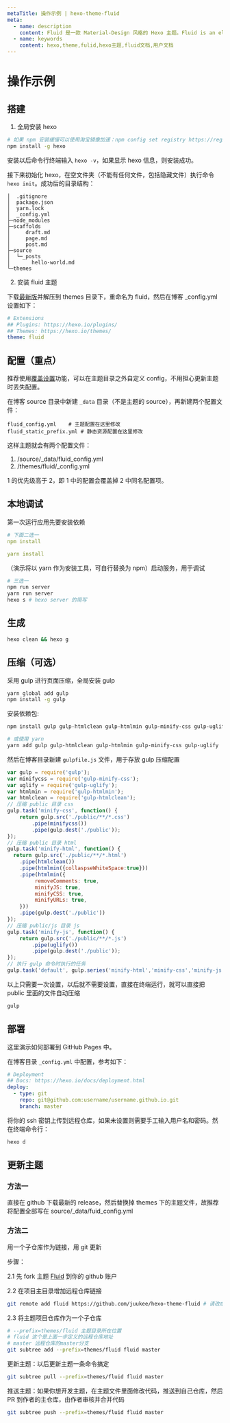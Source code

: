 ```yaml
---
metaTitle: 操作示例 | hexo-theme-fluid
meta:
  - name: description
    content: Fluid 是一款 Material-Design 风格的 Hexo 主题。Fluid is an elegant Material-Design theme for Hexo. https://github.com/fluid-dev/hexo-theme-fluid
  - name: keywords
    content: hexo,theme,fulid,hexo主题,fluid文档,用户文档
---
```


# 操作示例

## 搭建

1. 全局安装 hexo

```bash
# 如果 npm 安装缓慢可以使用淘宝镜像加速：npm config set registry https://registry.npm.taobao.org
npm install -g hexo
```

安装以后命令行终端输入 `hexo -v`，如果显示 hexo 信息，则安装成功。

接下来初始化 hexo，在空文件夹（不能有任何文件，包括隐藏文件）执行命令 `hexo init`。成功后的目录结构：

```text
│  .gitignore
│  package.json
│  yarn.lock
│  _config.yml
├─node_modules
├─scaffolds
│     draft.md
│     page.md
│     post.md
├─source
│  └─_posts
│       hello-world.md
└─themes
```

2. 安装 fluid 主题

下载[最新版](https://github.com/fluid-dev/hexo-theme-fluid/releases)并解压到 themes 目录下，重命名为 fluid，然后在博客 _config.yml 设置如下：

```yml
# Extensions
## Plugins: https://hexo.io/plugins/
## Themes: https://hexo.io/themes/
theme: fluid
```

## 配置（重点）

推荐使用[覆盖设置](https://fluid-dev.github.io/hexo-fluid-docs/guide/#%E8%A6%86%E7%9B%96%E9%85%8D%E7%BD%AE)功能，可以在主题目录之外自定义 config，不用担心更新主题时丢失配置。

在博客 source 目录中新建 `_data` 目录（不是主题的 source），再新建两个配置文件：

```
fluid_config.yml    # 主题配置在这里修改
fluid_static_prefix.yml # 静态资源配置在这里修改
```

这样主题就会有两个配置文件：

1. /source/_data/fluid_config.yml
2. /themes/fluid/_config.yml

1 的优先级高于 2，即 1 中的配置会覆盖掉 2 中同名配置项。

## 本地调试

第一次运行应用先要安装依赖

```yml
# 下面二选一
npm install

yarn install
```

（演示将以 yarn 作为安装工具，可自行替换为 npm）启动服务，用于调试

```bash
# 三选一
npm run server
yarn run server
hexo s # hexo server 的简写
```

## 生成

```bash
hexo clean && hexo g
```

## 压缩（可选）

采用 gulp 进行页面压缩，全局安装 gulp

```bash
yarn global add gulp
npm install -g gulp
```

安装依赖包:

```bash
npm install gulp gulp-htmlclean gulp-htmlmin gulp-minify-css gulp-uglify --save

# 或使用 yarn
yarn add gulp gulp-htmlclean gulp-htmlmin gulp-minify-css gulp-uglify
```

然后在博客目录新建 `gulpfile.js` 文件，用于存放 gulp 压缩配置

```js
var gulp = require('gulp');
var minifycss = require('gulp-minify-css');
var uglify = require('gulp-uglify');
var htmlmin = require('gulp-htmlmin');
var htmlclean = require('gulp-htmlclean');
// 压缩 public 目录 css
gulp.task('minify-css', function() {
    return gulp.src('./public/**/*.css')
        .pipe(minifycss())
        .pipe(gulp.dest('./public'));
});
// 压缩 public 目录 html
gulp.task('minify-html', function() {
  return gulp.src('./public/**/*.html')
    .pipe(htmlclean())
    .pipe(htmlmin({collaspseWhiteSpace:true}))
    .pipe(htmlmin({
         removeComments: true,
         minifyJS: true,
         minifyCSS: true,
         minifyURLs: true,
    }))
    .pipe(gulp.dest('./public'))
});
// 压缩 public/js 目录 js
gulp.task('minify-js', function() {
    return gulp.src('./public/**/*.js')
        .pipe(uglify())
        .pipe(gulp.dest('./public'));
});
// 执行 gulp 命令时执行的任务
gulp.task('default', gulp.series('minify-html','minify-css','minify-js'));
```

以上只需要一次设置，以后就不需要设置，直接在终端运行，就可以直接把 public 里面的文件自动压缩

```bash
gulp
```

## 部署

这里演示如何部署到 GitHub Pages 中。

在博客目录 `_config.yml` 中配置，参考如下：

```yml
# Deployment
## Docs: https://hexo.io/docs/deployment.html
deploy:
  - type: git
    repo: git@github.com:username/username.github.io.git
    branch: master
```

将你的 ssh 密钥上传到远程仓库，如果未设置则需要手工输入用户名和密码。然在终端命令行：

```bash
hexo d
```

## 更新主题

### 方法一

直接在 github 下载最新的 release，然后替换掉 themes 下的主题文件，故推荐将配置全部写在 source/_data/fuid_config.yml

### 方法二

用一个子仓库作为链接，用 git 更新

步骤：

2.1 先 fork 主题 [Fluid](https://github.com/fluid-dev/hexo-theme-fluid) 到你的 github 账户

2.2 在项目主目录增加远程仓库链接

```bash
git remote add fluid https://github.com/juukee/hexo-theme-fluid # 请改成自己实际的仓库地址
```

2.3 将主题项目仓库作为一个子仓库

```bash
# --prefix=themes/fluid 主题目录所在位置
# fluid 这个是上面一步定义的远程仓库地址
# master 远程仓库的master分支
git subtree add --prefix=themes/fluid fluid master
```

更新主题：以后更新主题一条命令搞定

```bash
git subtree pull --prefix=themes/fluid fluid master
```

推送主题：如果你想开发主题，在主题文件里面修改代码，推送到自己仓库，然后 PR 到作者的主仓库，由作者审核并合并代码

```bash
git subtree push --prefix=themes/fluid fluid master
```
